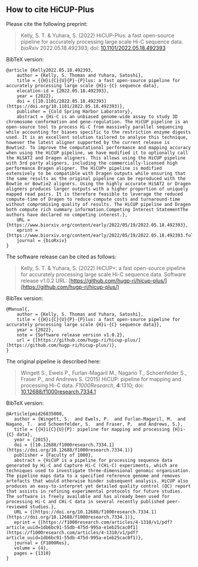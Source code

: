 ## How to cite HiCUP-Plus

Please cite the following preprint:

> Kelly, S. T. & Yuhara, S. (2022) HiCUP-Plus: a fast open-source pipeline for accurately processing large scale Hi-C sequence data.
> _bioRxiv_ 2022.05.18.492393; doi: [10.1101/2022.05.18.492393](https://doi.org/10.1101/2022.05.18.492393)

BibTeX version:

```
@article {Kelly2022.05.18.492393,
    author = {Kelly, S. Thomas and Yuhara, Satoshi},
    title = {{H}i{C}{U}{P}-{P}lus: a fast open-source pipeline for accurately processing large scale {H}i-{C} sequence data},
    elocation-id = {2022.05.18.492393},
    year = {2022},
    doi = {[10.1101/2022.05.18.492393](https://doi.org/10.1101/2022.05.18.492393)},
    publisher = {Cold Spring Harbor Laboratory},
    abstract = {Hi-C is an unbiased genome-wide assay to study 3D chromosome conformation and gene-regulation. The HiCUP pipeline is an open-source tool to process Hi-C from massively parallel sequencing while accounting for biases specific to the restriction enzyme digests used. It is an excellent solution tailored to analyse this technique, however the latest aligner supported by the current release is Bowtie2. To improve the computational performance and mapping accuracy when using the HiCUP pipeline, we have modified it to optionally call the HiSAT2 and Dragen aligners. This allows using the HiCUP pipeline with 3rd party aligners, including the commercially-licensed high performance Dragen aligner. The HiCUP+ pipeline is modified extensively to be compatible with Dragen outputs while ensuring that the same results as the original pipeline can be reproduced with the Bowtie or Bowtie2 aligners. Using the highly accurate HiSAT2 or Dragen aligners produces larger outputs with a higher proportion of uniquely mapped read pairs. It is therefore feasible to leverage the reduced compute-time of Dragen to reduce compute costs and turnaround-time without compromising quality of results. The HiCUP pipeline and Dragen both compute rich summary information.Competing Interest StatementThe authors have declared no competing interest.},
    URL = {https://www.biorxiv.org/content/early/2022/05/19/2022.05.18.492393},
    eprint = {https://www.biorxiv.org/content/early/2022/05/19/2022.05.18.492393.full.pdf},
    journal = {bioRxiv}
}
```

The software release can be cited as follows:

> Kelly, S. T. & Yuhara, S. (2022) HiCUP+: a fast open-source pipeline for accurately processing large scale Hi-C sequence data.
> Software release v1.0.2 URL: [https://github.com/hugp-ri/hicup-plus/](https://github.com/hugp-ri/hicup-plus/)

BibTex version:

```
@Manual{,
    author = {Kelly, S. Thomas and Yuhara, Satoshi},
    title = {{H}i{C}{U}{P}-{P}lus: a fast open-source pipeline for accurately processing large scale {H}i-{C} sequence data}},
    year = {2022},
    note = {Software release version v1.0.2},
    url = {[https://github.com/hugp-ri/hicup-plus/](https://github.com/hugp-ri/hicup-plus/)},
}
```

The original pipeline is described here:

> Wingett S., Ewels P., Furlan-Magaril M., Nagano T., Schoenfelder S., Fraser P., and Andrews S. (2015)
> HiCUP: pipeline for mapping and processing Hi-C data.
> _F1000Research_, **4**:1310; doi: [10.12688/f1000research.7334.1](https://doi.org/10.12688/f1000research.7334.1)

BibTeX version:

```
@Article{pmid26835000,
   author = {Wingett, S.  and Ewels, P.  and Furlan-Magaril, M.  and Nagano, T.  and Schoenfelder, S.  and Fraser, P.  and Andrews, S.},
   title = {{H}i{C}{U}{P}: pipeline for mapping and processing {H}i-{C} data},
   year = {2015},
   doi = {[10.12688/f1000research.7334.1](https://doi.org/10.12688/f1000research.7334.1)}
   publisher = {Faculty of 1000},
   abstract = {HiCUP is a pipeline for processing sequence data generated by Hi-C and Capture Hi-C (CHi-C) experiments, which are techniques used to investigate three-dimensional genomic organisation. The pipeline maps data to a specified reference genome and removes artefacts that would otherwise hinder subsequent analysis. HiCUP also produces an easy-to-interpret yet detailed quality control (QC) report that assists in refining experimental protocols for future studies. The software is freely available and has already been used for processing Hi-C and CHi-C data in several recently published peer-reviewed studies.},
   URL = {[https://doi.org/10.12688/f1000research.7334.1](https://doi.org/10.12688/f1000research.7334.1)},
   eprint = {[https://f1000research.com/articles/4-1310/v1/pdf?article_uuid=1db6bc91-55db-475d-995a-e1eb25cac0f1](https://f1000research.com/articles/4-1310/v1/pdf?article_uuid=1db6bc91-55db-475d-995a-e1eb25cac0f1)},
   journal = {F1000Res},
   volume = {4},
   pages = {1310}
}
```
